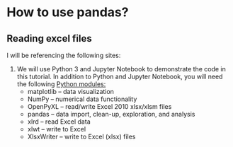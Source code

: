 # How to use pandas?
## Reading excel files
I will be referencing the following sites:

1. We will use Python 3 and Jupyter Notebook to demonstrate the code in this tutorial.
In addition to Python and Jupyter Notebook, you will need the following [Python modules:](https://www.dataquest.io/blog/excel-and-pandas/)
    * matplotlib – data visualization
    * NumPy – numerical data functionality
    * OpenPyXL – read/write Excel 2010 xlsx/xlsm files
    * pandas – data import, clean-up, exploration, and analysis
    * xlrd – read Excel data
    * xlwt – write to Excel
    * XlsxWriter – write to Excel (xlsx) files
